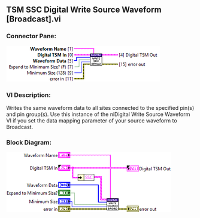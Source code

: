 ## **TSM SSC Digital Write Source Waveform [Broadcast].vi**
### Connector Pane:
![alt text](/docs/images/Instrument%20Control/Digital/Source%20and%20Capture%20Waveforms/TSM%20SSC%20Digital%20Write%20Source%20Waveform%20[Broadcast].vic.png "TSM SSC Digital Write Source Waveform [Broadcast].vi connector pane")

### VI Description:
Writes the same waveform data to all sites connected to the specified pin(s) and pin group(s). Use this instance of the niDigital Write Source Waveform VI if you set the data mapping parameter of your source waveform to Broadcast.

### Block Diagram:
![alt text](/docs/images/Instrument%20Control/Digital/Source%20and%20Capture%20Waveforms/TSM%20SSC%20Digital%20Write%20Source%20Waveform%20[Broadcast].vid.png "TSM SSC Digital Write Source Waveform [Broadcast].vi block diagram")
